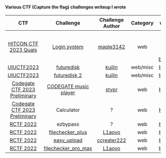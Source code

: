 #### Various CTF (Capture the flag) challenges writeup I wrote

|CTF|Challenge|Challenge Author|Category|writeup|
|:-:|:-:|:-:|:-:|:-:|
|[HITCON CTF 2023 Quals](https://ctftime.org/event/2019)|[Login system](https://github.com/maple3142/My-CTF-Challenges/tree/master/HITCON%20CTF%202023/Login%20System)|[maple3142](https://github.com/maple3142)|web|[Github](https://github.com/pilvar222/CTF_writeups/blob/main/HITCON_CTF_2023_Quals/Login_system/README.md) (co-written with [bazumo](https://github.com/bazumo))
|[UIUCTF2023](https://ctftime.org/event/1899/)|[futuredisk](https://github.com/sigpwny/UIUCTF-2023-Public/tree/main/challenges/web/futuredisk)|[kuilin](https://github.com/likuilin)|web/misc|[HackMD](https://hackmd.io/@pilvar/ByznZMLF3#futuredisk)
|[UIUCTF2023](https://ctftime.org/event/1899/)|[futuredisk 2](https://github.com/sigpwny/UIUCTF-2023-Public/tree/main/challenges/web/futuredisk2)|[kuilin](https://github.com/likuilin)|web/misc|[HackMD](https://hackmd.io/@pilvar/ByznZMLF3#futuredisk-2)
|[Codegate CTF 2023 Preliminary](https://ctftime.org/event/2006/)|[CODEGATE music player](https://github.com/stypr/my-ctf-challenges/tree/master/2023_Codegate_Quals/CODEGATE-Music-Player)|[stypr](https://github.com/stypr)|web|[HackMD](https://hackmd.io/@pilvar/SJAVBmhDh#CODEGATE-Music-Player)
|[Codegate CTF 2023 Preliminary](https://ctftime.org/event/2006/)|Calculator|?|web|[HackMD](https://hackmd.io/@pilvar/SJAVBmhDh#Calculator)
|[RCTF 2022](https://ctftime.org/event/1806)|ezbypass|?|web|[HackMD](https://hackmd.io/@94y7q597ST2hNdB9lbTJhA/S1wJr4Bds#ezbypass)
|[RCTF 2022](https://ctftime.org/event/1806)|[filechecker_plus](https://github.com/L1aovo/my-ctf-challenges/tree/main/RCTF2022/filechecker_min)|[L1aovo](https://github.com/L1aovo)|web|[HackMD](https://hackmd.io/@94y7q597ST2hNdB9lbTJhA/S1wJr4Bds#filechecker_plus)
|[RCTF 2022](https://ctftime.org/event/1806)|[easy_upload](https://github.com/ccreater222/my-ctf-challenges/tree/master/RCTF2022/easy_upload)|[ccreater222](https://github.com/ccreater222)|web|[HackMD](https://hackmd.io/@94y7q597ST2hNdB9lbTJhA/S1wJr4Bds#easy_upload)
|[RCTF 2022](https://ctftime.org/event/1806)|[filechecker_pro_max](https://github.com/L1aovo/my-ctf-challenges/tree/main/RCTF2022/filechecker_pro_max)|[L1aovo](https://github.com/L1aovo)|web|[HackMD](https://hackmd.io/@94y7q597ST2hNdB9lbTJhA/S1wJr4Bds#filechecker_pro_max)
